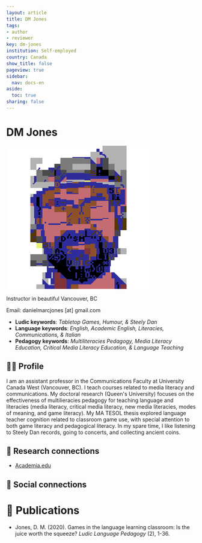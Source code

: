 ```yaml
---
layout: article
title: DM Jones
tags:
- author
- reviewer
key: dm-jones
institution: Self-employed
country: Canada
show_title: false
pageview: true
sidebar:
  nav: docs-en
aside:
  toc: true
sharing: false
---
```


# DM Jones

<div class="card">
  <div class="card__image">
    <img class="image" src="/assets/images/dm-jones.png"/>
    <div class="overlay overlay--bottom">
      <p>Instructor in beautiful Vancouver, BC</p>
    </div>
  </div>
</div>

Email: danielmarcjones [at] gmail.com

- **Ludic keywords**: *Tabletop Games, Humour, & Steely Dan*
- **Language keywords**: *English, Academic English, Literacies, Communications, & Italian*
- **Pedagogy keywords**: *Multiliteracies Pedagogy, Media Literacy Education, Critical Media Literacy Education, & Language Teaching*

<!--more-->

## 👨‍🏫 Profile

I am an assistant professor in the Communications Faculty at University Canada West (Vancouver, BC). I teach courses related to media literacy and communications. My doctoral research (Queen's University) focuses on the effectiveness of multilieracies pedagogy for teaching language and literacies (media literacy, critical media literacy, new media literacies, modes of meaning, and game literacy). My MA TESOL thesis explored language teacher cognition related to classroom game use, with special attention to both game literacy and pedagogical literacy. In my spare time, I like listening to Steely Dan records, going to concerts, and collecting ancient coins. 

## 🧪 Research connections

- [Academia.edu](https://independent.academia.edu/JonesDM)

## 💬 Social connections


# 📰 Publications

- Jones, D. M. (2020). Games in the language learning classroom: Is the juice worth the squeeze? *Ludic Language Pedagogy* (2), 1-36.